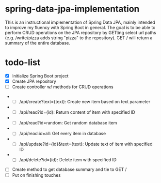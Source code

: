 # spring-data-jpa-implementation

This is an instructional implementation of Spring Data JPA, mainly intended to improve my fluency with Spring Boot in general. The goal is to be able to perform CRUD operations on the JPA repository by GETting select url paths (e.g. /write/pizza adds string "pizza" to the repository). GET / will return a summary of the entire database.

# todo-list

- [x] Initialize Spring Boot project
- [x] Create JPA repository
- [ ] Create controller w/ methods for CRUD operations
- - [ ] /api/create?text={text}: Create new item based on text parameter
- - [ ] /api/read?id={id}: Return content of item with specified ID
- - [ ] /api/read?id=random: Get random database item
- - [ ] /api/read:id=all: Get every item in database
- - [ ] /api/update?id={id}&text={text}: Update text of item with specified ID
- - [ ] /api/delete?id={id}: Delete item with specified ID
- [ ] Create method to get database summary and tie to GET /
- [ ] Put on finishing touches
